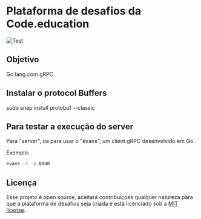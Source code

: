 # Plataforma de desafios da Code.education

![Test](https://github.com/acampagnaro/go-grpc/workflows/Test/badge.svg?branch=master)

## Objetivo

Go lang com gRPC

## Instalar o protocol Buffers 
sudo snap install protobuf --classic

## Para testar a execução do server

Para "server",  da para usar o "evans", um client gRPC desenvolvido em Go.

Exemplo:

```bash
evans -r -p 8080
```

## Licença

Esse projeto é open source, aceitará contribuições qualquer natureza para que a plataforma de desafios seja criada e está licenciado sob a [MIT license](https://opensource.org/licenses/MIT).
